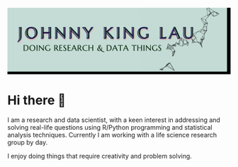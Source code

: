 ![](img/profile_banner.png)
# Hi there 👋 

I am a research and data scientist, with a keen interest in addressing and solving real-life questions using R/Python programming and statistical analysis techniques. Currently I am working with a life science research group by day.   

I enjoy doing things that require creativity and problem solving.


<!--
**jonkingseestheworld/jonkingseestheworld** is a ✨ _special_ ✨ repository because its `README.md` (this file) appears on your GitHub profile.

Here are some ideas to get you started:

- 🔭 I’m currently working on ...
- 🌱 I’m currently learning ...
- 👯 I’m looking to collaborate on ...
- 🤔 I’m looking for help with ...
- 💬 Ask me about ...
- 📫 How to reach me: ...
- 😄 Pronouns: ...
- ⚡ Fun fact: ...
-->
